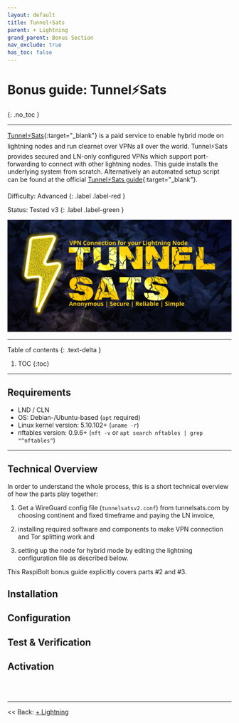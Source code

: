 ```yaml
---
layout: default
title: Tunnel⚡️Sats
parent: + Lightning
grand_parent: Bonus Section
nav_exclude: true
has_toc: false
---
```


# Bonus guide: Tunnel⚡️Sats
{: .no_toc }

---

[Tunnel⚡️Sats](https://tunnelsats.com){:target="_blank"} is a paid service to enable hybrid mode on lightning nodes and run clearnet over VPNs all over the world. Tunnel⚡️Sats provides secured and LN-only configured VPNs which support port-forwarding to connect with other lightning nodes. This guide installs the underlying system from scratch. Alternatively an automated setup script can be found at the official [Tunnel⚡️Sats guide](https://blckbx.github.io/tunnelsats/){:target="_blank"}.

Difficulty: Advanced
{: .label .label-red }

Status: Tested v3
{: .label .label-green }

![TunnelSats](../../../images/tunnelsats.png)

---

Table of contents
{: .text-delta }

1. TOC
{:toc}

---

## Requirements

* LND / CLN
* OS: Debian-/Ubuntu-based (`apt` required)
* Linux kernel version: 5.10.102+ (`uname -r`)
* nftables version: 0.9.6+ (`nft -v` or `apt search nftables | grep "^nftables"`)

---

## Technical Overview

In order to understand the whole process, this is a short technical overview of how the parts play together:

  1. Get a WireGuard config file (`tunnelsatsv2.conf`) from tunnelsats.com by choosing continent and fixed timeframe and paying the LN invoice,

  2. installing required software and components to make VPN connection and Tor splitting work and

  3. setting up the node for hybrid mode by editing the lightning configuration file as described below.

This RaspiBolt bonus guide explicitly covers parts #2 and #3.


## Installation

## Configuration

## Test & Verification

## Activation



<br /><br />

---

<< Back: [+ Lightning](index.md)
